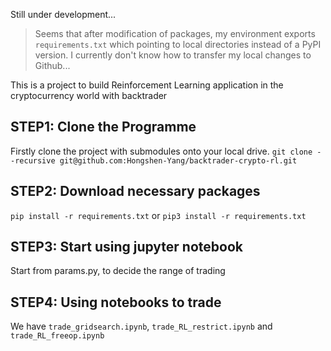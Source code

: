 Still under development...

>Seems that after modification of packages, my environment exports `requirements.txt` which pointing to local directories instead of a PyPI version. I currently don't know how to transfer my local changes to Github...

This is a project to build Reinforcement Learning application in the cryptocurrency world with backtrader

## STEP1: Clone the Programme

Firstly clone the project with submodules onto your local drive.
`git clone --recursive git@github.com:Hongshen-Yang/backtrader-crypto-rl.git`

## STEP2: Download necessary packages

`pip install -r requirements.txt` or `pip3 install -r requirements.txt`

## STEP3: Start using jupyter notebook
Start from params.py, to decide the range of trading

## STEP4: Using notebooks to trade
We have `trade_gridsearch.ipynb`, `trade_RL_restrict.ipynb` and `trade_RL_freeop.ipynb`
